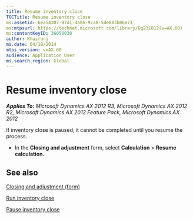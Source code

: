 ```yaml
---
title: Resume inventory close
TOCTitle: Resume inventory close
ms:assetid: 6ea54307-97d1-4a86-9ca8-5de883b86e71
ms:mtpsurl: https://technet.microsoft.com/library/Gg231812(v=AX.60)
ms:contentKeyID: 36058038
author: Khairunj
ms.date: 04/18/2014
mtps_version: v=AX.60
audience: Application User
ms.search.region: Global
---
```


# Resume inventory close 


_**Applies To:** Microsoft Dynamics AX 2012 R3, Microsoft Dynamics AX 2012 R2, Microsoft Dynamics AX 2012 Feature Pack, Microsoft Dynamics AX 2012_

If inventory close is paused, it cannot be completed until you resume the process.

  - In the **Closing and adjustment** form, select **Calculation** \> **Resume calculation**.

## See also

[Closing and adjustment (form)](https://technet.microsoft.com/library/aa553192\(v=ax.60\))

[Run inventory close](run-inventory-close.md)

[Pause inventory close](pause-inventory-close.md)

  


